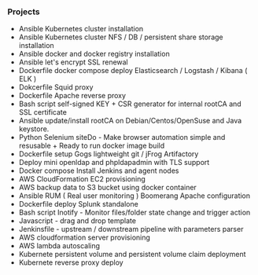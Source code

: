 ### Projects

* Ansible Kubernetes cluster installation 
* Ansible Kubernetes cluster NFS / DB / persistent share storage installation 
* Ansible docker and docker registry installation 
* Ansible let's encrypt SSL renewal
* Dockerfile docker compose deploy Elasticsearch / Logstash / Kibana ( ELK )
* Dokcerfile Squid proxy
* Dockerfile Apache reverse proxy
* Bash script self-signed KEY + CSR generator for internal rootCA and SSL certificate
* Ansible update/install rootCA on Debian/Centos/OpenSuse and Java keystore.
* Python Selenium siteDo - Make browser automation simple and resusable + Ready to run docker image build
* Dockerfile setup Gogs lightweight git / jFrog Artifactory
* Deploy mini openldap and phpldapadmin with TLS support
* Docker compose Install Jenkins and agent nodes
* AWS CloudFormation EC2 provisioning
* AWS backup data to S3 bucket using docker container
* Ansible RUM ( Real user monitoring ) Boomerang Apache configuration
* Dockerfile deploy Splunk standalone
* Bash script Inotify - Monitor files/folder state change and trigger action
* Javascript - drag and drop template
* Jenkinsfile - upstream / downstream pipeline with parameters parser
* AWS cloudformation server provisioning
* AWS lambda autoscaling
* Kubernete persistent volume and persistent volume claim deployment
* Kubernete reverse proxy deploy

